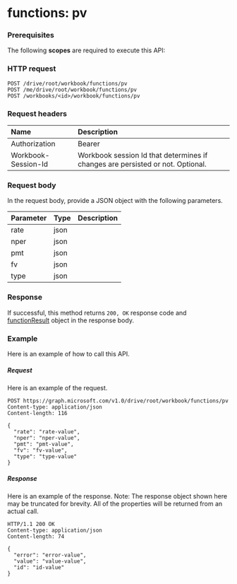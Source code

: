 # functions: pv


### Prerequisites
The following **scopes** are required to execute this API: 
### HTTP request
<!-- { "blockType": "ignored" } -->
```http
POST /drive/root/workbook/functions/pv
POST /me/drive/root/workbook/functions/pv
POST /workbooks/<id>/workbook/functions/pv

```
### Request headers
| Name       | Description|
|:---------------|:----------|
| Authorization  | Bearer <code>|
| Workbook-Session-Id  | Workbook session Id that determines if changes are persisted or not. Optional.|

### Request body
In the request body, provide a JSON object with the following parameters.

| Parameter	   | Type	|Description|
|:---------------|:--------|:----------|
|rate|json||
|nper|json||
|pmt|json||
|fv|json||
|type|json||

### Response
If successful, this method returns `200, OK` response code and [functionResult](../resources/functionresult.md) object in the response body.

### Example
Here is an example of how to call this API.
##### Request
Here is an example of the request.
<!-- {
  "blockType": "request",
  "name": "functions_pv"
}-->
```http
POST https://graph.microsoft.com/v1.0/drive/root/workbook/functions/pv
Content-type: application/json
Content-length: 116

{
  "rate": "rate-value",
  "nper": "nper-value",
  "pmt": "pmt-value",
  "fv": "fv-value",
  "type": "type-value"
}
```

##### Response
Here is an example of the response. Note: The response object shown here may be truncated for brevity. All of the properties will be returned from an actual call.
<!-- {
  "blockType": "response",
  "truncated": true,
  "@odata.type": "microsoft.graph.functionResult"
} -->
```http
HTTP/1.1 200 OK
Content-type: application/json
Content-length: 74

{
  "error": "error-value",
  "value": "value-value",
  "id": "id-value"
}
```

<!-- uuid: 8fcb5dbc-d5aa-4681-8e31-b001d5168d79
2015-10-25 14:57:30 UTC -->
<!-- {
  "type": "#page.annotation",
  "description": "functions: pv",
  "keywords": "",
  "section": "documentation",
  "tocPath": ""
}-->